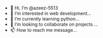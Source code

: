 - 👋 Hi, I’m @azeez-5513
- 👀 I’m interested in web development...
- 🌱 I’m currently learning python...
- 💞️ I’m looking to collaborate on projects ...
- 📫 How to reach me message...

<!---
azeez-5513/azeez-5513 is a ✨ special ✨ repository because its `README.md` (this file) appears on your GitHub profile.
You can click the Preview link to take a look at your changes.
--->
